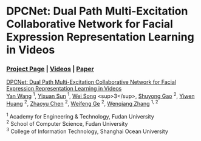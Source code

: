# DPCNet: Dual Path Multi-Excitation Collaborative Network for Facial Expression Representation Learning in Videos
### [Project Page](https://wangyanckxx.github.io/Proj_CVPR2022_FERV39k.html) | [Videos](#) | [Paper](https://openaccess.thecvf.com/content/CVPR2022/papers/Wang_FERV39k_A_Large-Scale_Multi-Scene_Dataset_for_Facial_Expression_Recognition_in_CVPR_2022_paper.pdf)

[DPCNet: Dual Path Multi-Excitation Collaborative Network for Facial Expression Representation Learning in Videos](https://2022.acmmm.org/) <br>
 [Yan Wang](https://wangyanckxx.github.io/) <sup>1</sup>,
 [Yixuan Sun](http://www.fudanroilab.com/2019/10/07/YixuanSun.html) <sup>1</sup>,
 [Wei Song]([http://www.fudanroilab.com/2019/10/07/YixuanSun.html](https://scholar.google.com/citations?user=HSn4UOIAAAAJ&hl=zh-CN.html)) <sup>3</sup>,
 [Shuyong Gao](http://www.fudanroilab.com/2020/07/01/ShuyongGao.html) <sup>2</sup>,
 [Yiwen Huang](#) <sup>2</sup>,
 [Zhaoyu Chen](http://www.fudanroilab.com/2019/01/17/ZhongyingLiu.html) <sup>2</sup>,
 [Weifeng Ge](http://www.weifengge.net/) <sup>2</sup>,
 [Wenqiang Zhang](http://faet.fudan.edu.cn/17/bb/c13532a137147/page.htm) <sup>1, 2</sup>

<sup>1</sup> Academy for Engineering & Technology, Fudan University <br>
<sup>2</sup> School of Computer Science, Fudan University <br>
<sup>3</sup> College of Information Technology, Shanghai Ocean University <br>
